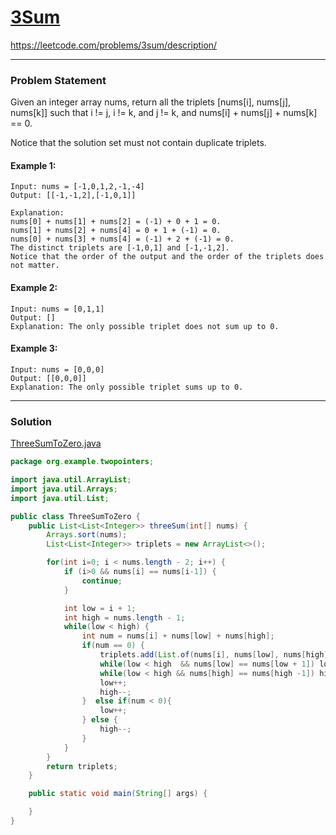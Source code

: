 # [3Sum](https://leetcode.com/problems/3sum/description/)
https://leetcode.com/problems/3sum/description/
<hr />

### Problem Statement
Given an integer array nums, return all the triplets [nums[i], nums[j], nums[k]] such that i != j, i != k, and j != k, and nums[i] + nums[j] + nums[k] == 0.

Notice that the solution set must not contain duplicate triplets.

#### Example 1:

```
Input: nums = [-1,0,1,2,-1,-4]
Output: [[-1,-1,2],[-1,0,1]]

Explanation:
nums[0] + nums[1] + nums[2] = (-1) + 0 + 1 = 0.
nums[1] + nums[2] + nums[4] = 0 + 1 + (-1) = 0.
nums[0] + nums[3] + nums[4] = (-1) + 2 + (-1) = 0.
The distinct triplets are [-1,0,1] and [-1,-1,2].
Notice that the order of the output and the order of the triplets does not matter.
```
#### Example 2:

```
Input: nums = [0,1,1]
Output: []
Explanation: The only possible triplet does not sum up to 0.
```
#### Example 3:

```
Input: nums = [0,0,0]
Output: [[0,0,0]]
Explanation: The only possible triplet sums up to 0.
```

<hr />

### Solution

[ThreeSumToZero.java](../../src/main/java/org/example/twopointers/ThreeSumToZero.java)

```java
package org.example.twopointers;

import java.util.ArrayList;
import java.util.Arrays;
import java.util.List;

public class ThreeSumToZero {
    public List<List<Integer>> threeSum(int[] nums) {
        Arrays.sort(nums);
        List<List<Integer>> triplets = new ArrayList<>();

        for(int i=0; i < nums.length - 2; i++) {
            if (i>0 && nums[i] == nums[i-1]) {
                continue;
            }

            int low = i + 1;
            int high = nums.length - 1;
            while(low < high) {
                int num = nums[i] + nums[low] + nums[high];
                if(num == 0) {
                    triplets.add(List.of(nums[i], nums[low], nums[high]));
                    while(low < high  && nums[low] == nums[low + 1]) low++;
                    while(low < high && nums[high] == nums[high -1]) high--;
                    low++;
                    high--;
                }  else if(num < 0){
                    low++;
                } else {
                    high--;
                }
            }
        }
        return triplets;
    }

    public static void main(String[] args) {

    }
}

```